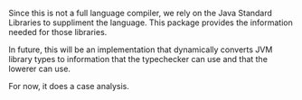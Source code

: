 Since this is not a full language compiler, we rely on the Java Standard
Libraries to suppliment the language. This package provides the information
needed for those libraries.

In future, this will be an implementation that dynamically converts JVM
library types to information that the typechecker can use and that the
lowerer can use.

For now, it does a case analysis.
